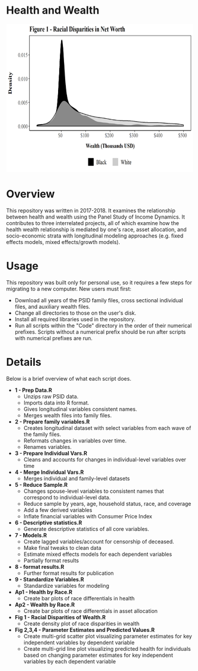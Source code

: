# Health and Wealth
<p align="center">
  <img src="./Images/Figure.png" height="400">
</p>

# Overview
This repository was written in 2017-2018. It examines the relationship between health and wealth using the Panel Study of Income Dynamics. It contributes to three interrelated projects, all of which examine how the health wealth relationship is mediated by one's race, asset allocation, and socio-economic strata with longitudinal modeling approaches (e.g. fixed effects models, mixed effects/growth models).

# Usage
This repository was built only for personal use, so it requires a few steps for migrating to a new computer. New users must first:
- Download all years of the PSID family files, cross sectional individual files, and auxiliary wealth files.
- Change all directories to those on the user's disk.
- Install all required libraries used in the repository.
- Run all scripts within the "Code" directory in the order of their numerical prefixes. Scripts without a numerical prefix should be run after scripts with numerical prefixes are run. 

# Details
Below is a brief overview of what each script does.

- **1 - Prep Data.R**
    - Unzips raw PSID data.
    - Imports data into R format.
    - Gives longitudinal variables consistent names.
    - Merges wealth files into family files.
- **2 - Prepare family variables.R**
    - Creates longitudinal dataset with select variables from each wave of the family files.
    - Reformats changes in variables over time.
    - Renames variables.
- **3 - Prepare Individual Vars.R**
    - Cleans and accounts for changes in individual-level variables over time
- **4 - Merge Individual Vars.R**
    - Merges individual and family-level datasets
- **5 - Reduce Sample.R**
    - Changes spouse-level variables to consistent names that correspond to individual-level data.
    - Reduce sample by years, age, household status, race, and coverage
    - Add a few derived variables
    - Inflate financial variables with Consumer Price Index
- **6 - Descriptive statistics.R**
    - Generate descriptive statistics of all core variables.
- **7 - Models.R**
    - Create lagged variables/account for censorship of deceased.
    - Make final tweaks to clean data
    - Estimate mixed effects models for each dependent variables
    - Partially format results
- **8 - format results.R**
    - Further format results for publication
- **9 - Standardize Variables.R**
    - Standardize variables for modeling
- **Ap1 - Health by Race.R**
    - Create bar plots of race differentials in health
- **Ap2 - Wealth by Race.R**
    - Create bar plots of race differentials in asset allocation
- **Fig 1 - Racial Disparities of Wealth.R**
    - Create density plot of race disparities in wealth 
- **Fig 2,3,4 - Parameter Estimates and Predicted Values.R**
    - Create multi-grid scatter plot visualizing parameter estimates for key independent variables by dependent variable
    - Create multi-grid line plot visualizing predicted health for individuals based on changing parameter estimates for key independent variables by each dependent variable
